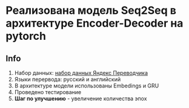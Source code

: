 # Реализована модель Seq2Seq в архитектуре Encoder-Decoder на pytorch

## Info
1. Набор данных: [набор данных Яндекс Переводчика](https://drive.google.com/file/d/1cfUt8-cJR7gWLv68ya_gZwbIZgq29F7D/view?usp=sharing)
2. Языки перервода: русский и английский
3. В архитектуре модели использованы Embedings и GRU
4. Проведено тестирование
5. **Шаг по улучшению** - увеличение количества эпох
